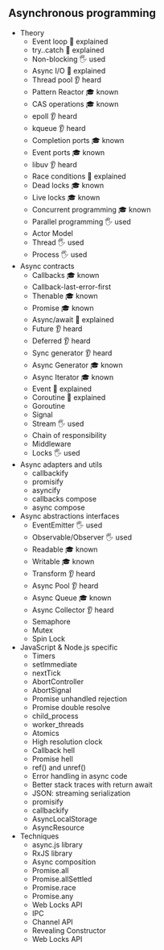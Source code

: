 ﻿## Asynchronous programming

- Theory
  - Event loop 🙋 explained
  - try..catch 🙋 explained
  - Non-blocking 🖐️ used
  - Async I/O 🙋 explained
  - Thread pool 👂 heard
  - Pattern Reactor 🎓 known
  - CAS operations 🎓 known
  - epoll 👂 heard
  - kqueue 👂 heard
  - Completion ports 🎓 known
  - Event ports 🎓 known
  - libuv 👂 heard
  - Race conditions 🙋 explained
  - Dead locks 🎓 known
  - Live locks 🎓 known
  - Concurrent programming 🎓 known
  - Parallel programming 🖐️ used
  - Actor Model
  - Thread 🖐️ used
  - Process 🖐️ used
- Async contracts
  - Callbacks 🎓 known
  - Callback-last-error-first
  - Thenable 🎓 known
  - Promise 🎓 known
  - Async/await 🙋 explained
  - Future 👂 heard
  - Deferred 👂 heard
  - Sync generator 👂 heard
  - Async Generator 🎓 known
  - Async Iterator 🎓 known
  - Event 🙋 explained
  - Coroutine 🙋 explained
  - Goroutine
  - Signal
  - Stream 🖐️ used
  - Chain of responsibility
  - Middleware
  - Locks 🖐️ used
- Async adapters and utils
  - callbackify
  - promisify
  - asyncify
  - callbacks compose
  - async compose
- Async abstractions interfaces
  - EventEmitter 🖐️ used
  - Observable/Observer 🖐️ used
  - Readable 🎓 known
  - Writable 🎓 known
  - Transform 👂 heard
  - Async Pool 👂 heard
  - Async Queue 🎓 known
  - Async Collector 👂 heard
  - Semaphore
  - Mutex
  - Spin Lock
- JavaScript & Node.js specific
  - Timers
  - setImmediate
  - nextTick
  - AbortController
  - AbortSignal
  - Promise unhandled rejection
  - Promise double resolve
  - child_process
  - worker_threads
  - Atomics
  - High resolution clock
  - Callback hell
  - Promise hell
  - ref() and unref()
  - Error handling in async code
  - Better stack traces with return await
  - JSON: streaming serialization
  - promisify
  - callbackify
  - AsyncLocalStorage
  - AsyncResource
- Techniques
  - async.js library
  - RxJS library
  - Async composition
  - Promise.all
  - Promise.allSettled
  - Promise.race
  - Promise.any
  - Web Locks API
  - IPC
  - Channel API
  - Revealing Constructor
  - Web Locks API
